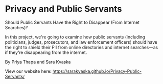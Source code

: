 # Privacy and Public Servants
Should Public Servants Have the Right to Disappear (From Internet Searches)?

In this project, we're going to examine how public servants (including politicians, judges, prosecutors, and law enforcement officers) should have the right to shield their PII from online directories and internet searches—as if they're disappearing from the internet.


By Priya Thapa and Sara Kvaska

View our website here: https://sarakvaska.github.io/Privacy-Public-Servants/
